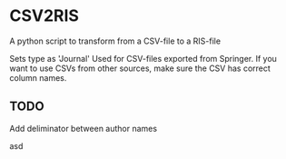 # CSV2RIS
A python script to transform from a CSV-file to a RIS-file

Sets type as 'Journal'
Used for CSV-files exported from Springer. If you want to use CSVs from other sources, make sure the CSV has correct column names.

## TODO
Add deliminator between author names

asd